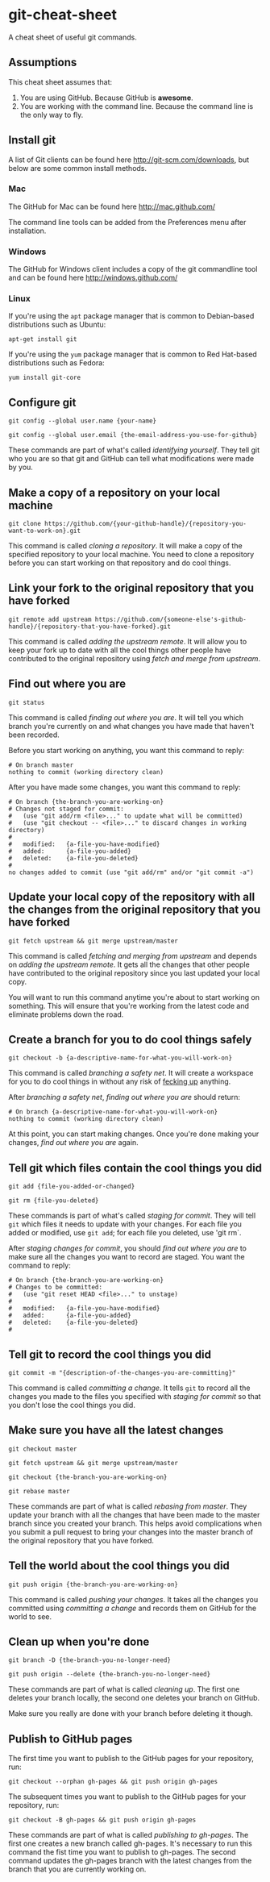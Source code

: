 git-cheat-sheet
===============

A cheat sheet of useful git commands.

## Assumptions

This cheat sheet assumes that:

1. You are using GitHub. Because GitHub is **awesome**.
1. You are working with the command line. Because the command line is the only way to fly.

## Install git
A list of Git clients can be found here http://git-scm.com/downloads, but below are some common install methods.

### Mac 
The GitHub for Mac can be found here http://mac.github.com/

The command line tools can be added from the Preferences menu after installation.

### Windows
The GitHub for Windows client includes a copy of the git commandline tool and can be found here http://windows.github.com/

### Linux

If you're using the `apt` package manager that is common to Debian-based distributions such as Ubuntu:

	apt-get install git

If you're using the `yum` package manager that is common to Red Hat-based distributions such as Fedora:

	yum install git-core

## Configure git

	git config --global user.name {your-name}

	git config --global user.email {the-email-address-you-use-for-github}

These commands are part of what's called *identifying yourself*. They tell git who you are so that git and GitHub can tell what modifications were made by you.

## Make a copy of a repository on your local machine

	git clone https://github.com/{your-github-handle}/{repository-you-want-to-work-on}.git

This command is called *cloning a repository*. It will make a copy of the specified repository to your local machine. You need to clone a repository before you can start working on that repository and do cool things.

## Link your fork to the original repository that you have forked

	git remote add upstream https://github.com/{someone-else's-github-handle}/{repository-that-you-have-forked}.git

This command is called *adding the upstream remote*. It will allow you to keep your fork up to date with all the cool things other people have contributed to the original repository using *fetch and merge from upstream*.

## Find out where you are

	git status

This command is called *finding out where you are*. It will tell you which branch you're currently on and what changes you have made that haven't been recorded.

Before you start working on anything, you want this command to reply:

	# On branch master
	nothing to commit (working directory clean)

After you have made some changes, you want this command to reply:

	# On branch {the-branch-you-are-working-on}
	# Changes not staged for commit:
	#   (use "git add/rm <file>..." to update what will be committed)
	#   (use "git checkout -- <file>..." to discard changes in working directory)
	#
	#	modified:   {a-file-you-have-modified}
	#	added:		{a-file-you-added}
	#	deleted:	{a-file-you-deleted}
	#
	no changes added to commit (use "git add/rm" and/or "git commit -a")

## Update your local copy of the repository with all the changes from the original repository that you have forked

	git fetch upstream && git merge upstream/master

This command is called *fetching and merging from upstream* and depends on *adding the upstream remote*. It gets all the changes that other people have contributed to the original repository since you last updated your local copy.

You will want to run this command anytime you're about to start working on something. This will ensure that you're working from the latest code and eliminate problems down the road.

## Create a branch for you to do cool things safely

	git checkout -b {a-descriptive-name-for-what-you-will-work-on}

This command is called *branching a safety net*. It will create a workspace for you to do cool things in without any risk of [fecking up](http://www.urbandictionary.com/define.php?term=feck) anything.

After *branching a safety net*, *finding out where you are* should return:

	# On branch {a-descriptive-name-for-what-you-will-work-on}
	nothing to commit (working directory clean)

At this point, you can start making changes. Once you're done making your changes, *find out where you are* again.

## Tell git which files contain the cool things you did

	git add {file-you-added-or-changed}

	git rm {file-you-deleted}

These commands is part of what's called *staging for commit*. They will tell `git` which files it needs to update with your changes. For each file you added or modified, use `git add`; for each file you deleted, use 'git rm`.

After *staging changes for commit*, you should *find out where you are* to make sure all the changes you want to record are staged. You want the command to reply:

	# On branch {the-branch-you-are-working-on}
	# Changes to be committed:
	#   (use "git reset HEAD <file>..." to unstage)
	#
	#	modified:   {a-file-you-have-modified}
	#	added:		{a-file-you-added}
	#	deleted:	{a-file-you-deleted}
	#

## Tell git to record the cool things you did

	git commit -m "{description-of-the-changes-you-are-committing}"

This command is called *committing a change*. It tells `git` to record all the changes you made to the files you specified with *staging for commit* so that you don't lose the cool things you did.

## Make sure you have all the latest changes

	git checkout master
	
	git fetch upstream && git merge upstream/master

	git checkout {the-branch-you-are-working-on}

	git rebase master

These commands are part of what is called *rebasing from master*. They update your branch with all the changes that have been made to the master branch since you created your branch. This helps avoid complications when you submit a pull request to bring your changes into the master branch of the original repository that you have forked.

## Tell the world about the cool things you did

	git push origin {the-branch-you-are-working-on}

This command is called *pushing your changes*. It takes all the changes you committed using *committing a change* and records them on GitHub for the world to see.

## Clean up when you're done

	git branch -D {the-branch-you-no-longer-need}

	git push origin --delete {the-branch-you-no-longer-need}

These commands are part of what is called *cleaning up*. The first one deletes your branch locally, the second one deletes your branch on GitHub.

Make sure you really are done with your branch before deleting it though.

## Publish to GitHub pages

The first time you want to publish to the GitHub pages for your repository, run:

	git checkout --orphan gh-pages && git push origin gh-pages

The subsequent times you want to publish to the GitHub pages for your repository, run:

	git checkout -B gh-pages && git push origin gh-pages

These commands are part of what is called *publishing to gh-pages*. The first one creates a new branch called gh-pages. It's necessary to run this command the fist time you want to publish to gh-pages. The second command updates the gh-pages branch with the latest changes from the branch that you are currently working on.
